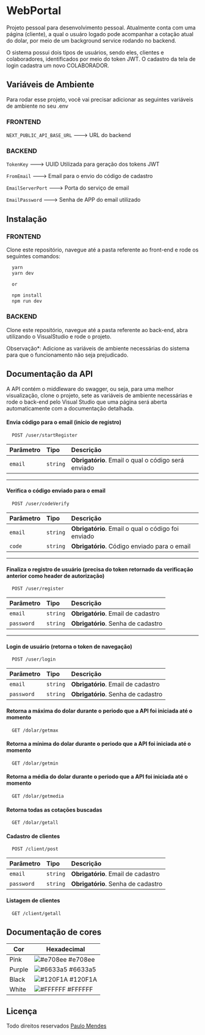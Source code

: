 
# WebPortal

Projeto pessoal para desenvolvimento pessoal.
Atualmente conta com uma página (cliente), a qual o usuáro logado pode acompanhar a cotação atual do dolar, por meio de um background service rodando no backend.

O sistema possui dois tipos de usuários, sendo eles, clientes e colaboradores, identificados por meio do token JWT. O cadastro da tela de login cadastra um novo COLABORADOR.
## Variáveis de Ambiente

Para rodar esse projeto, você vai precisar adicionar as seguintes variáveis de ambiente no seu .env

### FRONTEND

`NEXT_PUBLIC_API_BASE_URL` ---> URL do backend

### BACKEND

`TokenKey` ---> UUID Utilizada para geração dos tokens JWT

`FromEmail` ---> Email para o envio do código de cadastro

`EmailServerPort` ---> Porta do serviço de email

`EmailPassword` ---> Senha de APP do email utilizado


## Instalação

### FRONTEND

Clone este repositório, navegue até a pasta referente ao front-end e rode os seguintes comandos:

```bash
  yarn
  yarn dev

  or

  npm install
  npm run dev
```

### BACKEND

Clone este repositório, navegue até a pasta referente ao back-end, abra utilizando o VisualStudio e rode o projeto.

Observação*: Adicione as variáveis de ambiente necessárias do sistema para que o funcionamento não seja prejudicado.
    
    
## Documentação da API

A API contém o middleware do swagger, ou seja, para uma melhor visualização, clone o projeto, sete as variáveis de ambiente necessárias e rode o back-end pelo Visual Studio que uma página será aberta automaticamente com a documentação detalhada.

#### Envia código para o email (início de registro)

```http
  POST /user/startRegister
```

| Parâmetro   | Tipo       | Descrição                           |
| :---------- | :--------- | :---------------------------------- |
| `email`     | `string`   | **Obrigatório**. Email o qual o código será enviado |

---

#### Verifica o código enviado para o email

```http
  POST /user/codeVerify
```

| Parâmetro   | Tipo       | Descrição                                   |
| :---------- | :--------- | :------------------------------------------ |
| `email`      | `string` | **Obrigatório**. Email o qual o código foi enviado |
| `code`      | `string` | **Obrigatório**. Código enviado para o email |

---

#### Finaliza o registro de usuário (precisa do token retornado da verificação anterior como header de autorização)

```http
  POST /user/register
```

| Parâmetro   | Tipo       | Descrição                                   |
| :---------- | :--------- | :------------------------------------------ |
| `email`      | `string` | **Obrigatório**. Email de cadastro |
| `password`      | `string` | **Obrigatório**. Senha de cadastro |

---

#### Login de usuário (retorna o token de navegação)

```http
  POST /user/login
```

| Parâmetro   | Tipo       | Descrição                                   |
| :---------- | :--------- | :------------------------------------------ |
| `email`      | `string` | **Obrigatório**. Email de cadastro |
| `password`      | `string` | **Obrigatório**. Senha de cadastro |

#### Retorna a máxima do dolar durante o periodo que a API foi iniciada até o momento

```http
  GET /dolar/getmax
```

#### Retorna a mínima do dolar durante o periodo que a API foi iniciada até o momento

```http
  GET /dolar/getmin
```

#### Retorna a média do dolar durante o periodo que a API foi iniciada até o momento

```http
  GET /dolar/getmedia
```

#### Retorna todas as cotações buscadas

```http
  GET /dolar/getall
```

#### Cadastro de clientes

```http
  POST /client/post
```

| Parâmetro   | Tipo       | Descrição                                   |
| :---------- | :--------- | :------------------------------------------ |
| `email`      | `string` | **Obrigatório**. Email de cadastro |
| `password`      | `string` | **Obrigatório**. Senha de cadastro |

#### Listagem de clientes

```http
  GET /client/getall
```

## Documentação de cores

| Cor               | Hexadecimal                                                |
| ----------------- | ---------------------------------------------------------------- |
| Pink              | ![#e708ee](https://via.placeholder.com/10/e708ee?text=+) #e708ee |
| Purple            | ![#6633a5](https://via.placeholder.com/10/6633a5?text=+) #6633a5 |
| Black             | ![#120F1A](https://via.placeholder.com/10/120F1A?text=+) #120F1A |
| White             | ![#FFFFFF](https://via.placeholder.com/10/FFFFFF?text=+) #FFFFFF |


## Licença

Todo direitos reservados [Paulo Mendes](https://github.com/PauloMendees)

